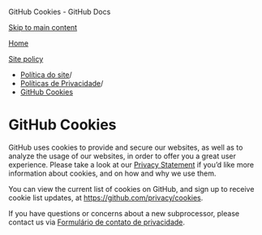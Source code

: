 GitHub Cookies - GitHub Docs

[Skip to main content](#main-content)

[Home](/pt)

[Site policy](/pt/site-policy)

* [Política do site](/pt/site-policy)/
* [Políticas de Privacidade](/pt/site-policy/privacy-policies)/
* [GitHub Cookies](/pt/site-policy/privacy-policies/github-cookies)

GitHub Cookies
==========

GitHub uses cookies to provide and secure our websites, as well as to analyze the usage of our websites, in order to offer you a great user experience. Please take a look at our [Privacy Statement](/pt/site-policy/privacy-policies/github-privacy-statement#our-use-of-cookies-and-tracking) if you’d like more information about cookies, and on how and why we use them.

You can view the current list of cookies on GitHub, and sign up to receive cookie list updates, at <https://github.com/privacy/cookies>.

If you have questions or concerns about a new subprocessor, please contact us via [Formulário de contato de privacidade](https://github.com/contact/privacy).
